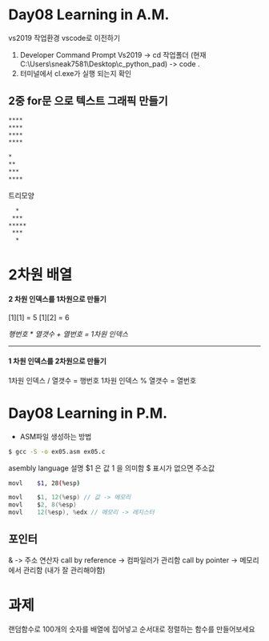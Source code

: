 # Day08 Learning in A.M.
vs2019 작업환경 vscode로 이전하기
01. Developer Command Prompt Vs2019 -> cd 작업폴더 (현재 C:\Users\sneak7581\Desktop\c_python_pad) -> code .
02. 터미널에서 cl.exe가 실행 되는지 확인 

## 2중 for문 으로 텍스트 그래픽 만들기
``` bash
****
****
****
****
```
``` bash
*
**
***
****
```

트리모양
``` bash
  *
 ***
*****
 ***
  *
```

# 2차원 배열
#### 2 차원 인덱스를 1차원으로 만들기
[1][1] = 5
[1][2] = 6

*행번호 * 열갯수 + 열번호 = 1차원 인덱스*
***
#### 1 차원 인덱스를 2차원으로 만들기

1차원 인덱스 / 열갯수 = 행번호
1차원 인덱스 % 열갯수 = 열번호

# Day08 Learning in P.M.
* ASM파일 생성하는 방법
``` bash
$ gcc -S -o ex05.asm ex05.c 
```
asembly language 설명 \$1 은 값 1 을 의미함 \$ 표시가 없으면 주소값
``` bash
movl	$1, 28(%esp) 
```
``` C
movl	$1, 12(%esp) // 값 -> 메모리
movl	$2, 8(%esp)
movl	12(%esp), %edx // 메모리 -> 레지스터
```

## 포인터
& -> 주소 연산자
call by reference -> 컴파일러가 관리함
call by pointer -> 메모리에서 관리함 (내가 잘 관리해야함)

# 과제
랜덤함수로 100개의 숫자를 배열에 집어넣고
순서대로 정렬하는 함수를 만들어보세요